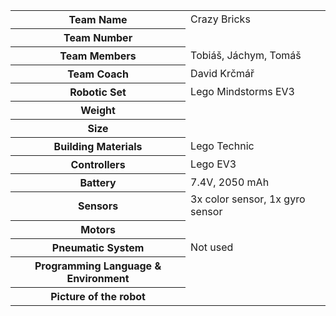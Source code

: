 <table>
<tr>
<th>Team Name</th>
<td>Crazy Bricks</td>
</tr>
<tr>
<th>Team Number</th>
<td></td>
</tr>
<tr>
<th>Team Members</th>
<td>Tobiáš, Jáchym, Tomáš</td>
</tr>
<tr>
<th>Team Coach</th>
<td>David Krčmář</td>
</tr>
<tr>
<th>Robotic Set</th>
<td>Lego Mindstorms EV3</td>
</tr>
<tr>
<th>Weight</th>
<td></td>
</tr>
<tr>
</tr>
<tr>
<th>Size</th>
<td></td>
</tr>
<tr>
<th>Building Materials</th>
<td>Lego Technic</td>
</tr>
<tr>
<th>Controllers</th>
<td>Lego EV3</td>
</tr>
<tr>
<th>Battery</th>
<td>7.4V, 2050 mAh</td>
</tr>
<tr>
<th>Sensors</th>
<td>3x color sensor, 1x gyro sensor</td>
</tr>
<tr>
<th>Motors</th>
<td></td>
</tr>
<tr>
<th>Pneumatic System</th>
<td>Not used</td>
</tr>
<tr>
<th>Programming Language & Environment</th>
<td></td>
</tr>
<tr>
<th>Picture of the robot</th>
<td></td>
</tr>
</table>